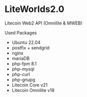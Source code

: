 # LiteWorlds2.0

Litecoin Web2 API (Omnilite & MWEB)

Used Packages

- Ubuntu 22.04
- postfix + sendgrid
- nginx
- mariaDB
- php-fpm 8.1
- php-mysql
- php-curl
- php-gnupg
- Litecoin Core v21
- Litecoin Omnilite v18
